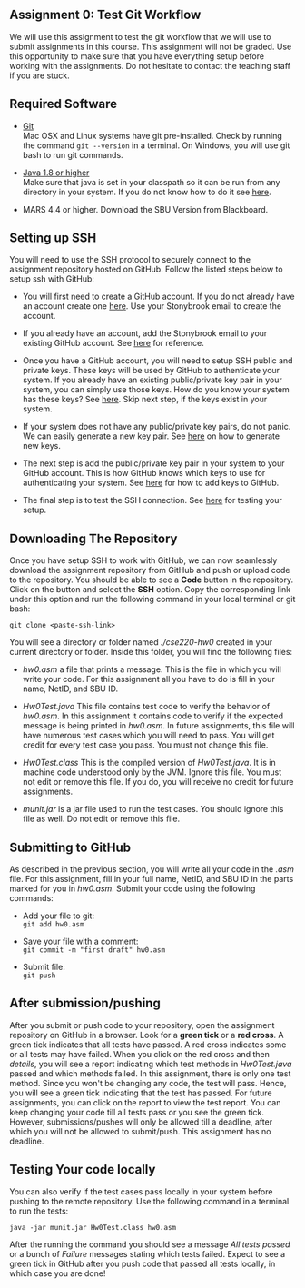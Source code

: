 ## Assignment 0: Test Git Workflow

We will use this assignment to test the git workflow that we will use to submit assignments in this course. This assignment will not be graded. Use this opportunity to make sure that you have everything setup before working with the assignments. Do not hesitate to contact the teaching staff if you are stuck.

## Required Software
- [Git](https://git-scm.com/downloads)\
Mac OSX and Linux systems have git pre-installed. Check by running the command `git --version` in a terminal. On Windows, you will use git bash to run git commands.
- [Java 1.8 or higher](https://java.com/en/download/help/download_options.html)\
Make sure that java is set in your classpath so it can be run from any directory in your system. If you do not know how to do it see [here](https://docs.oracle.com/javase/tutorial/essential/environment/paths.html).

- MARS 4.4 or higher. Download the SBU Version from Blackboard.

## Setting up SSH

You will need to use the SSH protocol to securely connect to the assignment repository hosted on GitHub. Follow the listed steps below to setup ssh with GitHub:

- You will first need to create a GitHub account. If you do not already have an account create one [here](https://github.com). Use your Stonybrook email to create the account.

- If you already have an account, add the Stonybrook email to your existing GitHub account. See [here](https://docs.github.com/en/account-and-profile/setting-up-and-managing-your-github-user-account/managing-email-preferences/adding-an-email-address-to-your-github-account) for reference.

- Once you have a GitHub account, you will need to setup SSH public and private keys. These keys will be used by GitHub to authenticate your system. If you already have an existing public/private key pair in your system, you can simply use those keys. How do you know your system has these keys? See [here](https://docs.github.com/en/github/authenticating-to-github/connecting-to-github-with-ssh/checking-for-existing-ssh-keys). Skip next step, if the keys exist in your system.

- If your system does not have any public/private key pairs, do not panic. We can easily generate a new key pair. See [here](https://docs.github.com/en/github/authenticating-to-github/connecting-to-github-with-ssh/generating-a-new-ssh-key-and-adding-it-to-the-ssh-agent) on how to generate new keys.

- The next step is add the public/private key pair in your system to your GitHub account. This is how GitHub knows which keys to use for authenticating your system. See [here](https://docs.github.com/en/github/authenticating-to-github/connecting-to-github-with-ssh/adding-a-new-ssh-key-to-your-github-account) for how to add keys to GitHub.

- The final step is to test the SSH connection. See [here](https://docs.github.com/en/github/authenticating-to-github/connecting-to-github-with-ssh/testing-your-ssh-connection) for testing your setup.

## Downloading The Repository

Once you have setup SSH to work with GitHub, we can now seamlessly download the assignment repository from GitHub and push or upload code to the repository. You should be able to see a **Code** button in the repository. Click on the button and select the **SSH** option. Copy the corresponding link under this option and run the following command in your local terminal or git bash:

`git clone <paste-ssh-link>`

You will see a directory or folder named *./cse220-hw0* created in your current directory or folder. Inside this folder, you will find the following files:
- *hw0.asm* a file that prints a message. This is the file in which you will write your code. For this assignment all you have to do is fill in your name, NetID, and SBU ID.

- *Hw0Test.java* This file contains test code to verify the behavior of *hw0.asm*. In this assignment it contains code to verify if the expected message is being printed in *hw0.asm*. In future assignments, this file will have numerous test cases which you will need to pass. You will get credit for every test case you pass. You must not change this file.

- *Hw0Test.class* This is the compiled version of *Hw0Test.java*. It is in machine code understood only by the JVM. Ignore this file. You must not edit or remove this file. If you do, you will receive no credit for future assignments.

- *munit.jar* is a jar file used to run the test cases. You should ignore this file as well. Do not edit or remove this file.

## Submitting to GitHub
As described in the previous section, you will write all your code in the *.asm* file. For this assignment, fill in your full name, NetID, and SBU ID in the parts marked for you in *hw0.asm*. Submit your code using the following commands:

- Add your file to git:\
`git add hw0.asm`

- Save your file with a comment:\
`git commit -m "first draft" hw0.asm`

- Submit file:\
`git push`

## After submission/pushing
After you submit or push code to your repository, open the assignment repository on GitHub in a browser. Look for a **green tick** or a **red cross**. A green tick indicates that all tests have passed. A red cross indicates some or all tests may have failed. When you click on the red cross and then *details*, you will see a report indicating which test methods in *Hw0Test.java* passed and which methods failed. In this assignment, there is only one test method. Since you won't be changing any code, the test will pass. Hence, you will see a green tick indicating that the test has passed. For future assignments, you can click on the report to view the test report. You can keep changing your code till all tests pass or you see the green tick. However, submissions/pushes will only be allowed till a deadline, after which you will not be allowed to submit/push. This assignment has no deadline.

## Testing Your code locally

You can also verify if the test cases pass locally in your system before pushing to the remote repository. Use the following command in a terminal to run the tests:

`java -jar munit.jar Hw0Test.class hw0.asm`

After the running the command you should see a message *All tests passed* or a bunch of *Failure* messages stating which tests failed. Expect to see a green tick in GitHub after you push code that passed all tests locally, in which case you are done!
